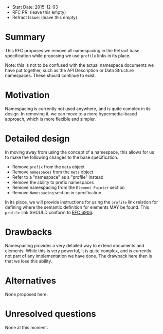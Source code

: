- Start Date: 2015-12-03
- RFC PR: (leave this empty)
- Refract Issue: (leave this empty)

# Summary

This RFC proposes we remove all namespacing in the Refract base specification
while proposing we use `profile` links in its place.

Note: this is not to be confused with the actual namespace documents we have
put together, such as the API Description or Data Structure namespaces. These
should continue to exist.

# Motivation

Namespacing is currently not used anywhere, and is quite complex in its design.
In removing it, we can move to a more hypermedia-based approach, which is more
flexible and simpler.

# Detailed design

In moving away from using the concept of a namespace, this allows for us to
make the following changes to the base specification.

- Remove `prefix` from the `meta` object
- Remove `namespaces` from the `meta` object
- Refer to a "namespace" as a "profile" instead
- Remove the ability to prefix namespaces
- Remove namespacing from the `Element Pointer` section
- Remove `Namespacing` section in specification

In its place, we will provide instructions for using the `profile` link
relation for defining where the semantic definition for elements MAY be found.
This `profile` link SHOULD conform to [RFC
6906](https://www.ietf.org/rfc/rfc6906.txt).

# Drawbacks

Namespacing provides a very detailed way to extend documents and elements.
While this is very powerful, it is quite complex, and is currently not part of
any implementation we have done. The drawback here then is that we lose this
ability.

# Alternatives

None proposed here.

# Unresolved questions

None at this moment.
